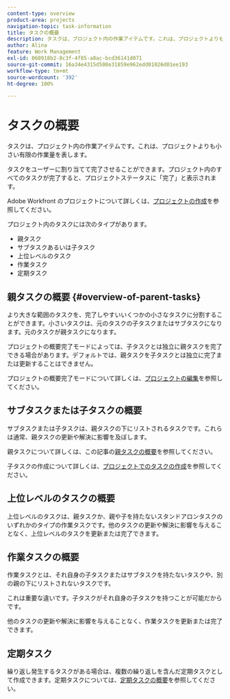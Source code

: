 ```yaml
---
content-type: overview
product-area: projects
navigation-topic: task-information
title: タスクの概要
description: タスクは、プロジェクト内の作業アイテムです。これは、プロジェクトよりも小さい有限の作業量を表します。
author: Alina
feature: Work Management
exl-id: 060918b2-8c3f-4f85-a8ac-bcd36141d071
source-git-commit: 16a34e4315d508e31859e962edd01026d01ee193
workflow-type: tm+mt
source-wordcount: '392'
ht-degree: 100%

---
```


# タスクの概要

<!-- Audited: 01/2024 -->

タスクは、プロジェクト内の作業アイテムです。これは、プロジェクトよりも小さい有限の作業量を表します。

タスクをユーザーに割り当てて完了させることができます。プロジェクト内のすべてのタスクが完了すると、プロジェクトステータスに「完了」と表示されます。

Adobe Workfront のプロジェクトについて詳しくは、[プロジェクトの作成](../../../manage-work/projects/create-projects/create-project.md)を参照してください。

プロジェクト内のタスクには次のタイプがあります。

* 親タスク
* サブタスクあるいは子タスク
* 上位レベルのタスク
* 作業タスク
* 定期タスク

## 親タスクの概要  {#overview-of-parent-tasks}

より大きな範囲のタスクを、完了しやすいいくつかの小さなタスクに分割することができます。小さいタスクは、元のタスクの子タスクまたはサブタスクになります。元のタスクが親タスクになります。

プロジェクトの概要完了モードによっては、子タスクとは独立に親タスクを完了できる場合があります。デフォルトでは、親タスクを子タスクとは独立に完了または更新することはできません。

プロジェクトの概要完了モードについて詳しくは、[プロジェクトの編集](../../../manage-work/projects/manage-projects/edit-projects.md)を参照してください。

## サブタスクまたは子タスクの概要

サブタスクまたは子タスクは、親タスクの下にリストされるタスクです。これらは通常、親タスクの更新や解決に影響を及ぼします。

親タスクについて詳しくは、この記事の[親タスクの概要](#overview-of-parent-tasks)を参照してください。

子タスクの作成について詳しくは、[プロジェクトでのタスクの作成](../../../manage-work/tasks/create-tasks/create-tasks-in-project.md)を参照してください。

## 上位レベルのタスクの概要

上位レベルのタスクは、親タスクか、親や子を持たないスタンドアロンタスクのいずれかのタイプの作業タスクです。他のタスクの更新や解決に影響を与えることなく、上位レベルのタスクを更新または完了できます。

## 作業タスクの概要

作業タスクとは、それ自身の子タスクまたはサブタスクを持たないタスクや、別の親の下にリストされないタスクです。

これは重要な違いです。子タスクがそれ自身の子タスクを持つことが可能だからです。

他のタスクの更新や解決に影響を与えることなく、作業タスクを更新または完了できます。

## 定期タスク

繰り返し発生するタスクがある場合は、複数の繰り返しを含んだ定期タスクとして作成できます。定期タスクについては、[定期タスクの概要](../../../manage-work/tasks/manage-tasks/recurring-tasks-overview.md)を参照してください。
